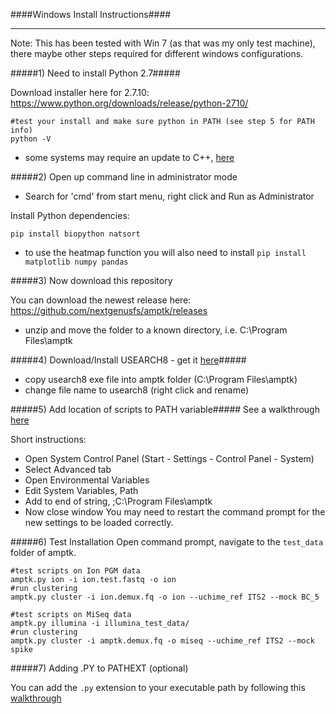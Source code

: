 ####Windows Install Instructions####
___

Note: This has been tested with Win 7 (as that was my only test machine), there maybe other steps required for different windows configurations.

#####1) Need to install Python 2.7#####

Download installer here for 2.7.10:
https://www.python.org/downloads/release/python-2710/

```
#test your install and make sure python in PATH (see step 5 for PATH info)
python -V
```
* some systems may require an update to C++, [here](http://www.microsoft.com/en-us/download/details.aspx?id=44266)


#####2) Open up command line in administrator mode
* Search for 'cmd' from start menu, right click and Run as Administrator

Install Python dependencies:
```
pip install biopython natsort
```
* to use the heatmap function you will also need to install `pip install matplotlib numpy pandas`

#####3) Now download this repository

You can download the newest release here:
https://github.com/nextgenusfs/amptk/releases

* unzip and move the folder to a known directory, i.e. C:\Program Files\amptk

#####4) Download/Install USEARCH8 - get it [here](http://www.drive5.com/usearch/download.html)#####
* copy usearch8 exe file into amptk folder (C:\Program Files\amptk)
* change file name to usearch8 (right click and rename)


#####5) Add location of scripts to PATH variable#####
See a walkthrough [here](http://www.howtogeek.com/118594/how-to-edit-your-system-path-for-easy-command-line-access/)

Short instructions:
* Open System Control Panel (Start - Settings - Control Panel - System)
* Select Advanced tab
* Open Environmental Variables
* Edit System Variables, Path
* Add to end of string, ;C:\Program Files\amptk
* Now close window
You may need to restart the command prompt for the new settings to be loaded correctly.

#####6) Test Installation
Open command prompt, navigate to the `test_data` folder of amptk.

```
#test scripts on Ion PGM data
amptk.py ion -i ion.test.fastq -o ion
#run clustering
amptk.py cluster -i ion.demux.fq -o ion --uchime_ref ITS2 --mock BC_5
```
```
#test scripts on MiSeq data
amptk.py illumina -i illumina_test_data/
#run clustering
amptk.py cluster -i amptk.demux.fq -o miseq --uchime_ref ITS2 --mock spike
```

#####7) Adding .PY to PATHEXT (optional)

You can add the `.py` extension to your executable path by following this [walkthrough](http://stackoverflow.com/a/13023969/4386003)


